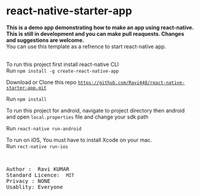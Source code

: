# react-native-starter-app

<strong>
  This is a demo app demonstrating how to make an app using react-native. This is still in development and you can make pull     reaquests. Changes and suggestions are welcome.  
</strong>
<br/>
You can use this template as a refrence to start react-native app.
<br/><br/>

To run this project first install react-native CLI <br/>
Run <code>npm install -g create-react-native-app</code>

Download or Clone this repo <code>https://github.com/Ravi448/react-native-starter-app.git</code>

Run <code>npm install</code>

To run this project for android, navigate to project directory then android and open <code>local.properties</code> file and change your 
sdk path<br/>

Run <code>react-native run-android</code><br/>

To run on iOS, You must have to install Xcode on your mac.<br/>
Run <code>rect-native run-ios</code>



<br/>

<pre>
Author :  <caption>Ravi KUMAR<caption>
Standard Licence:  <code>MIT</code>
Privacy : NONE
Usablity: Everyone
</pre>

